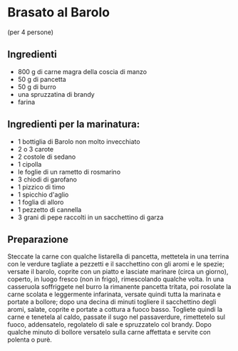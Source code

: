 # Brasato al Barolo

(per 4 persone)

## Ingredienti

- 800 g di carne magra della coscia di manzo
- 50 g di pancetta
- 50 g di burro
- una spruzzatina di brandy
- farina

## Ingredienti per la marinatura:

- 1 bottiglia di Barolo non molto invecchiato
- 2 o 3 carote
- 2 costole di sedano
- 1 cipolla
- le foglie di un rametto di rosmarino
- 3 chiodi di garofano
- 1 pizzico di timo
- 1 spicchio d'aglio
- 1 foglia di alloro
- 1 pezzetto di cannella
- 3 grani di pepe raccolti in un sacchettino di garza
  
## Preparazione

Steccate la carne con qualche listarella di pancetta, mettetela in una terrina
con le verdure tagliate a pezzetti e il sacchettino con gli aromi e le spezie;
versate il barolo, coprite con un piatto e lasciate marinare (circa un giorno),
coperto, in luogo fresco (non in frigo), rimescolando qualche volta. 
In una casseruola soffriggete nel burro la rimanente pancetta tritata, poi
rosolate la carne scolata e leggermente infarinata, versate quindi tutta la
marinata e portate a bollore; dopo una decina di minuti togliere il sacchettino
degli aromi, salate, coprite e portate a cottura a fuoco basso. 
Togliete quindi la carne e tenetela al caldo, passate il sugo nel passaverdure,
rimettetelo sul fuoco, addensatelo, regolatelo di sale e spruzzatelo col brandy. 
Dopo qualche minuto di bollore versatelo sulla carne affettata e servite con
polenta o purè. 
